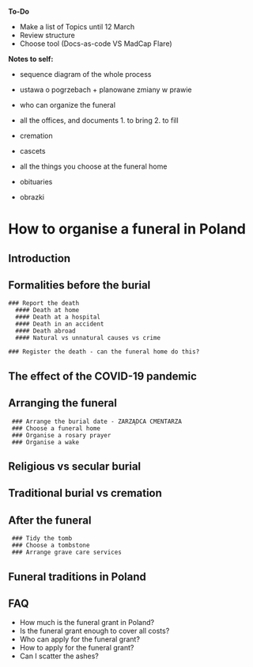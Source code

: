 **To-Do**  
- Make a list of Topics until 12 March
- Review structure
- Choose tool (Docs-as-code VS MadCap Flare)

**Notes to self:**
- sequence diagram of the whole process

- ustawa o pogrzebach + planowane zmiany w prawie

- who can organize the funeral
- all the offices, and documents 1. to bring 2. to fill

- cremation
- cascets

- all the things you choose at the funeral home
- obituaries
- obrazki


# How to organise a funeral in Poland
  
  ## Introduction
  
  ## Formalities before the burial
    ### Report the death
      #### Death at home
      #### Death at a hospital
      #### Death in an accident
      #### Death abroad
      #### Natural vs unnatural causes vs crime
      
    ### Register the death - can the funeral home do this?
    
  ## The effect of the COVID-19 pandemic
  
  ## Arranging the funeral
     ### Arrange the burial date - ZARZĄDCA CMENTARZA
     ### Choose a funeral home
     ### Organise a rosary prayer
     ### Organise a wake
  
  ## Religious vs secular burial
  
  ## Traditional burial vs cremation
      
  ## After the funeral
     ### Tidy the tomb
     ### Choose a tombstone
     ### Arrange grave care services
   
  ## Funeral traditions in Poland

  ## FAQ
  - How much is the funeral grant in Poland?
  - Is the funeral grant enough to cover all costs?
  - Who can apply for the funeral grant?
  - How to apply for the funeral grant?
  - Can I scatter the ashes?

